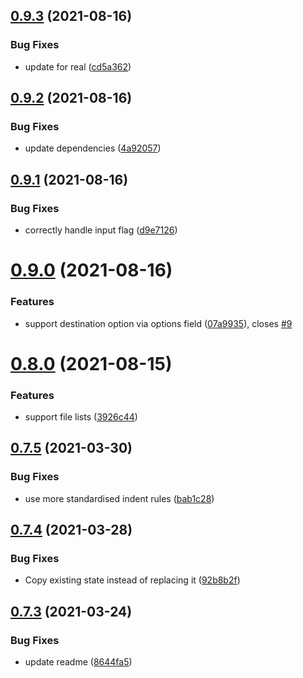 ## [0.9.3](https://github.com/russell/stately/compare/v0.9.2...v0.9.3) (2021-08-16)


### Bug Fixes

* update for real ([cd5a362](https://github.com/russell/stately/commit/cd5a3621f519e1e5bb28f3069330079ef036b217))

## [0.9.2](https://github.com/russell/stately/compare/v0.9.1...v0.9.2) (2021-08-16)


### Bug Fixes

* update dependencies ([4a92057](https://github.com/russell/stately/commit/4a920570fb15776872ca79677cb360870ecc800d))

## [0.9.1](https://github.com/russell/stately/compare/v0.9.0...v0.9.1) (2021-08-16)


### Bug Fixes

* correctly handle input flag ([d9e7126](https://github.com/russell/stately/commit/d9e7126cf76cfdc5cf58c684d00460fe1f5357ac))

# [0.9.0](https://github.com/russell/stately/compare/v0.8.0...v0.9.0) (2021-08-16)


### Features

* support destination option via options field ([07a9935](https://github.com/russell/stately/commit/07a99355845a20a5082b650fed5aa9ff0e22ee36)), closes [#9](https://github.com/russell/stately/issues/9)

# [0.8.0](https://github.com/russell/stately/compare/v0.7.5...v0.8.0) (2021-08-15)


### Features

* support file lists ([3926c44](https://github.com/russell/stately/commit/3926c449d4ad9ed59c7ea5cd4c9dd05172d67f58))

## [0.7.5](https://github.com/russell/stately/compare/v0.7.4...v0.7.5) (2021-03-30)


### Bug Fixes

* use more standardised indent rules ([bab1c28](https://github.com/russell/stately/commit/bab1c28f08e004250ff47b6abef30065570bbcc2))

## [0.7.4](https://github.com/russell/stately/compare/v0.7.3...v0.7.4) (2021-03-28)


### Bug Fixes

* Copy existing state instead of replacing it ([92b8b2f](https://github.com/russell/stately/commit/92b8b2f538f9799169ee7e04ff27095589fc2a78))

## [0.7.3](https://github.com/russell/stately/compare/v0.7.2...v0.7.3) (2021-03-24)


### Bug Fixes

* update readme ([8644fa5](https://github.com/russell/stately/commit/8644fa5dc39c56c474b8efa8464efe1a5fc1a73b))
